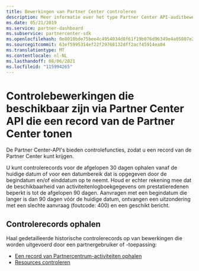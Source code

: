 ```yaml
---
title: Bewerkingen van Partner Center controleren
description: Meer informatie over het type Partner Center API-auditbewerkingen dat u kunt gebruiken om een record van Partner Center op te halen.
ms.date: 05/21/2019
ms.service: partner-dashboard
ms.subservice: partnercenter-sdk
ms.openlocfilehash: 0e8010bde75bee4c4954034d8f61f19b076d96349e4a05807e272ca88efbc2fa
ms.sourcegitcommit: 63ef5995314ef22f29768132dff2acf45914ea84
ms.translationtype: MT
ms.contentlocale: nl-NL
ms.lasthandoff: 08/06/2021
ms.locfileid: "115994265"
---
```

# <a name="audit-operations-available-via-partner-center-api-that-show-a-record-of-partner-center-activity"></a>Controlebewerkingen die beschikbaar zijn via Partner Center API die een record van de Partner Center tonen

De Partner Center-API's bieden controlefuncties, zodat u een record van de Partner Center kunt krijgen.

U kunt controlerecords voor de afgelopen 30 dagen ophalen vanaf de huidige datum of voor een datumbereik dat is opgegeven door de begindatum en/of einddatum op te neemt. Houd er echter rekening mee dat de beschikbaarheid van activiteitenlogboekgegevens om prestatieredenen beperkt is tot de afgelopen 90 dagen. Aanvragen met een begindatum die langer is dan 90 dagen vóór de huidige datum, ontvangen een uitzondering met een slechte aanvraag (foutcode: 400) en een geschikt bericht.

## <a name="retrieve-audit-records"></a>Controlerecords ophalen

Haal gedetailleerde historische controlerecords op van bewerkingen die worden uitgevoerd door een partnergebruiker of -toepassing:

- [Een record van Partnercentrum-activiteiten ophalen](get-a-record-of-partner-center-activity-by-user.md)
- [Resources controleren](auditing-resources.md)